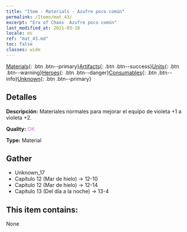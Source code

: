 ```yaml
---
title: "Item - Materials - Azufre poco común"
permalink: /Items/mat_43/
excerpt: "Era of Chaos  Azufre poco común"
last_modified_at: 2021-03-18
locale: es
ref: "mat_43.md"
toc: false
classes: wide
---
```

 [Materials](/es/Items/){: .btn .btn--primary}[Artifacts](/es/Items/Artifacts/){: .btn .btn--success}[Units](/es/Items/Units/){: .btn .btn--warning}[Heroes](/es/Items/Heroes/){: .btn .btn--danger}[Consumables](/es/Items/Consumables/){: .btn .btn--info}[Unknown](/es/Items/Unknown/){: .btn .btn--primary}

## Detalles
 **Descripción:** Materiales normales para mejorar el equipo de violeta +1 a violeta +2.

 **Quality:** <span style="color: #DA70D6">OK</span>

 **Type:** Material

## Gather

*    Unknown_17 
*    Capítulo 12 (Mar de hielo) -> 12-10 
*    Capítulo 12 (Mar de hielo) -> 12-14 
*    Capítulo 13 (Del día a la noche) -> 13-4 

## This item contains:

  None

